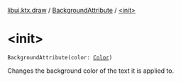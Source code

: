 [libui.ktx.draw](../index.md) / [BackgroundAttribute](index.md) / [&lt;init&gt;](./-init-.md)

# &lt;init&gt;

`BackgroundAttribute(color: `[`Color`](../-color/index.md)`)`

Changes the background color of the text it is applied to.

